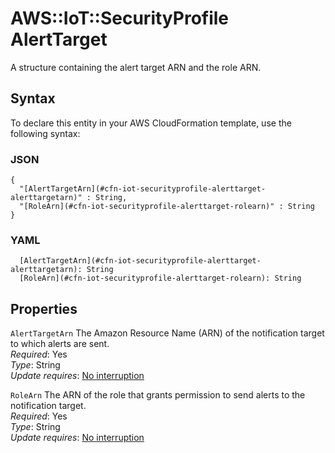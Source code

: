 # AWS::IoT::SecurityProfile AlertTarget<a name="aws-properties-iot-securityprofile-alerttarget"></a>

A structure containing the alert target ARN and the role ARN\.

## Syntax<a name="aws-properties-iot-securityprofile-alerttarget-syntax"></a>

To declare this entity in your AWS CloudFormation template, use the following syntax:

### JSON<a name="aws-properties-iot-securityprofile-alerttarget-syntax.json"></a>

```
{
  "[AlertTargetArn](#cfn-iot-securityprofile-alerttarget-alerttargetarn)" : String,
  "[RoleArn](#cfn-iot-securityprofile-alerttarget-rolearn)" : String
}
```

### YAML<a name="aws-properties-iot-securityprofile-alerttarget-syntax.yaml"></a>

```
  [AlertTargetArn](#cfn-iot-securityprofile-alerttarget-alerttargetarn): String
  [RoleArn](#cfn-iot-securityprofile-alerttarget-rolearn): String
```

## Properties<a name="aws-properties-iot-securityprofile-alerttarget-properties"></a>

`AlertTargetArn`  <a name="cfn-iot-securityprofile-alerttarget-alerttargetarn"></a>
The Amazon Resource Name \(ARN\) of the notification target to which alerts are sent\.  
*Required*: Yes  
*Type*: String  
*Update requires*: [No interruption](https://docs.aws.amazon.com/AWSCloudFormation/latest/UserGuide/using-cfn-updating-stacks-update-behaviors.html#update-no-interrupt)

`RoleArn`  <a name="cfn-iot-securityprofile-alerttarget-rolearn"></a>
The ARN of the role that grants permission to send alerts to the notification target\.  
*Required*: Yes  
*Type*: String  
*Update requires*: [No interruption](https://docs.aws.amazon.com/AWSCloudFormation/latest/UserGuide/using-cfn-updating-stacks-update-behaviors.html#update-no-interrupt)